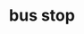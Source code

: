 ---
layout: smileys&emotion
title: bus stop
emoji: bus_stop
permalink: 🚏.html
image: assets/img/3moji/bus_stop.png
---